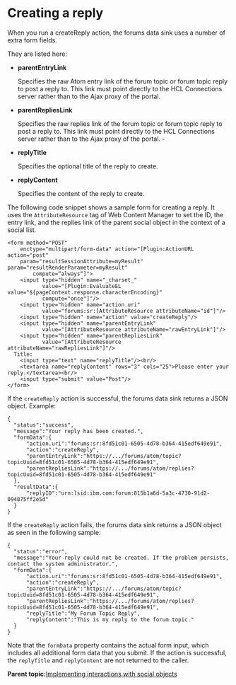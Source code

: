 # Creating a reply

When you run a createReply action, the forums data sink uses a number of extra form fields.

They are listed here:

-   **parentEntryLink**

    Specifies the raw Atom entry link of the forum topic or forum topic reply to post a reply to. This link must point directly to the HCL Connections server rather than to the Ajax proxy of the portal.

-   **parentRepliesLink**

    Specifies the raw replies link of the forum topic or forum topic reply to post a reply to. This link must point directly to the HCL Connections server rather than to the Ajax proxy of the portal. -

-   **replyTitle**

    Specifies the optional title of the reply to create.

-   **replyContent**

    Specifies the content of the reply to create.


The following code snippet shows a sample form for creating a reply. It uses the `AttributeResource` tag of Web Content Manager to set the ID, the entry link, and the replies link of the parent social object in the context of a social list.

```
<form method="POST" 
    enctype="multipart/form-data" action="[Plugin:ActionURL action="post" 
    param="resultSessionAttribute=myResult" param="resultRenderParameter=myResult" 
        compute=“always“]">    
    <input type="hidden" name="_charset_" 
           value="[Plugin:EvaluateEL value="${pageContext.response.characterEncoding}" 
           compute="once"]"/>    
    <input type="hidden" name="action.uri" 
           value="forums:sr:[AttributeResource attributeName="id"]"/>    
    <input type="hidden" name="action" value="createReply"/>    
    <input type="hidden" name="parentEntryLink" 
           value="[AttributeResource attributeName="rawEntryLink"]"/>    
    <input type="hidden" name="parentRepliesLink" 
           value="[AttributeResource attributeName="rawRepliesLink"]"/>
  Title: 
    <input type="text" name="replyTitle"/><br/>    
    <textarea name="replyContent" rows="3" cols="25">Please enter your reply.</textarea><br/>     
    <input type="submit" value="Post"/>
</form>
```

If the `createReply` action is successful, the forums data sink returns a JSON object. Example:

```
{
  "status":"success",
  "message":"Your reply has been created.",
  "formData":{
      "action.uri":"forums:sr:8fd51c01-6505-4d78-b364-415edf649e91",
      "action":"createReply",
      "parentEntryLink":"https://.../forums/atom/topic?topicUuid=8fd51c01-6505-4d78-b364-415edf649e91",
      "parentRepliesLink":"https://.../forums/atom/replies?topicUuid=8fd51c01-6505-4d78-b364-415edf649e91"
  },
  "resultData":{
      "replyID":"urn:lsid:ibm.com:forum:815b1a6d-5a3c-4730-91d2-094075ff2e5d"
  }
}
```

If the `createReply` action fails, the forums data sink returns a JSON object as seen in the following sample:

```
{
  "status":"error",
  "message":"Your reply could not be created. If the problem persists, contact the system administrator.",
  "formData":{
      "action.uri":"forums:sr:8fd51c01-6505-4d78-b364-415edf649e91",
      "action":"createReply",
      "parentEntryLink":"https://.../forums/atom/topic?topicUuid=8fd51c01-6505-4d78-b364-415edf649e91",
      "parentRepliesLink":"https://.../forums/atom/replies?topicUuid=8fd51c01-6505-4d78-b364-415edf649e91",
      "replyTitle":"My Forum Topic Reply",
      "replyContent":"This is my reply to the forum topic."
  }
}
```

Note that the `formData` property contains the actual form input, which includes all additional form data that you submit. If the action is successful, the `replyTitle` and `replyContent` are not returned to the caller.

**Parent topic:**[Implementing interactions with social objects](../wcm/wcm_dev_impl_intrax_soc_objects.md)

